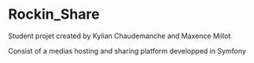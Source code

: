 # Rockin_Share
Student projet created by Kylian Chaudemanche and Maxence Millot

Consist of a medias hosting and sharing platform developped in Symfony
